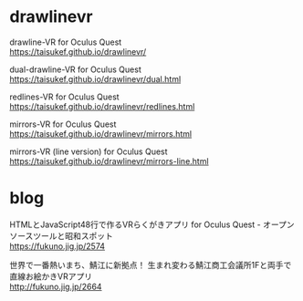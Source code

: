 # drawlinevr
drawline-VR for Oculus Quest  
https://taisukef.github.io/drawlinevr/  

dual-drawline-VR for Oculus Quest  
https://taisukef.github.io/drawlinevr/dual.html  

redlines-VR for Oculus Quest  
https://taisukef.github.io/drawlinevr/redlines.html  

mirrors-VR for Oculus Quest  
https://taisukef.github.io/drawlinevr/mirrors.html  

mirrors-VR (line version) for Oculus Quest  
https://taisukef.github.io/drawlinevr/mirrors-line.html  

# blog
HTMLとJavaScript48行で作るVRらくがきアプリ for Oculus Quest - オープンソースツールと昭和スポット  
https://fukuno.jig.jp/2574  

世界で一番熱いまち、鯖江に新拠点！ 生まれ変わる鯖江商工会議所1Fと両手で直線お絵かきVRアプリ  
http://fukuno.jig.jp/2664  
